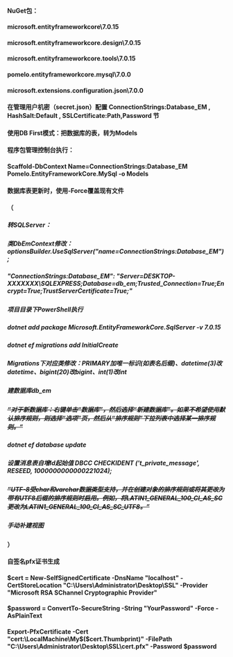#### NuGet包：
#### microsoft.entityframeworkcore\7.0.15
#### microsoft.entityframeworkcore.design\7.0.15
#### microsoft.entityframeworkcore.tools\7.0.15
#### pomelo.entityframeworkcore.mysql\7.0.0
#### microsoft.extensions.configuration.json\7.0.0
####
#### 在管理用户机密（secret.json）配置 ConnectionStrings:Database_EM , HashSalt:Default , SSLCertificate:Path,Password 节
####
#### 使用DB First模式：把数据库的表，转为Models
#### 程序包管理控制台执行：
#### Scaffold-DbContext Name=ConnectionStrings:Database_EM Pomelo.EntityFrameworkCore.MySql -o Models
#### 数据库表更新时，使用-Force覆盖现有文件
#### 
#### （
##### 转SQLServer：
##### 类DbEmContext修改：optionsBuilder.UseSqlServer("name=ConnectionStrings:Database_EM");
##### "ConnectionStrings:Database_EM": "Server=DESKTOP-XXXXXXX\SQLEXPRESS;Database=db_em;Trusted_Connection=True;Encrypt=True;TrustServerCertificate=True;"
##### 项目目录下PowerShell执行
##### dotnet add package Microsoft.EntityFrameworkCore.SqlServer -v 7.0.15
##### dotnet ef migrations add InitialCreate
##### Migrations下对应类修改：PRIMARY加唯一标识(如表名后缀)、datetime(3)改datetime、bigint(20)改bigint、int(1)改int
##### 建数据库db_em
##### ~~“对于新数据库：右键单击“数据库”，然后选择“新建数据库”。如果不希望使用默认排序规则，则选择“选项”页，然后从“排序规则”下拉列表中选择某一排序规则。”~~
##### dotnet ef database update
##### 设置消息表自增Id起始值 DBCC CHECKIDENT ('t_private_message', RESEED, 1000000000000221024);
##### ~~“UTF-8受char和varchar数据类型支持，并在创建对象的排序规则或将其更改为带有UTF8后缀的排序规则时启用。例如，将LATIN1_GENERAL_100_CI_AS_SC更改为LATIN1_GENERAL_100_CI_AS_SC_UTF8。”~~
##### 手动补建视图
#### ）
####
#### 自签名pfx证书生成
#### $cert = New-SelfSignedCertificate -DnsName "localhost" -CertStoreLocation "C:\Users\Administrator\Desktop\SSL" -Provider "Microsoft RSA SChannel Cryptographic Provider"
#### $password = ConvertTo-SecureString -String "YourPassword" -Force -AsPlainText
#### Export-PfxCertificate -Cert "cert:\LocalMachine\My\$($cert.Thumbprint)" -FilePath "C:\Users\Administrator\Desktop\SSL\cert.pfx" -Password $password

